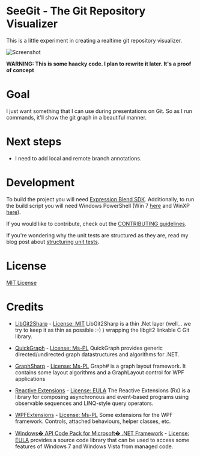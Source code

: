 # SeeGit - The Git Repository Visualizer

This is a little experiment in creating a realtime git repository visualizer.

![Screenshot](https://f.cloud.github.com/assets/19977/552514/42561530-c357-11e2-9f3d-6514f7f3f47b.png)

__WARNING: This is some haacky code. I plan to rewrite it later. It's a proof of
 concept__

# Goal
I just want something that I can use during presentations on Git. So as I run
commands, it'll show the git graph in a beautiful manner.

# Next steps
* I need to add local and remote branch annotations.

# Development
To build the project you will need [Expression Blend SDK](http://www.microsoft.com/en-gb/download/details.aspx?id=10801).
Additionally, to run the build script you will need Windows PowerShell (Win 7 [here](http://www.microsoft.com/en-us/download/details.aspx?id=34595) and WinXP [here](http://www.microsoft.com/en-us/download/details.aspx?id=16818)).

If you would like to contribute, check out the [CONTRIBUTING guidelines](https://github.com/Haacked/SeeGit/blob/master/CONTRIBUTING.md).

If you're wondering why the unit tests are structured as they are, read my blog
post about [structuring unit tests](http://haacked.com/archive/2012/01/01/structuring-unit-tests.aspx).

# License
[MIT License](https://github.com/Haacked/SeeGit/blob/master/LICENSE.txt)

# Credits

* [LibGit2Sharp](https://github.com/libgit2/libgit2sharp) - [License: MIT](https://github.com/libgit2/libgit2sharp/blob/master/LICENSE.md) LibGit2Sharp is a thin .Net layer (well... we try to keep it as thin as possible :-) ) wrapping the libgit2 linkable C Git library.

* [QuickGraph](http://quickgraph.codeplex.com/) - [License: Ms-PL](http://quickgraph.codeplex.com/license) QuickGraph provides generic directed/undirected graph datastructures and algorithms for .NET. 
* [GraphSharp](http://graphsharp.codeplex.com/) - [License: Ms-PL](http://graphsharp.codeplex.com/) Graph# is a graph layout framework. It contains some layout algorithms and a GraphLayout control for WPF applications
* [Reactive Extensions](http://msdn.microsoft.com/en-us/data/gg577609) - [License: EULA](http://msdn.microsoft.com/en-us/devlabs/ff394099.aspx) The Reactive Extensions (Rx) is a library for composing asynchronous and event-based programs using observable sequences and LINQ-style query operators. 
* [WPFExtensions](http://wpfextensions.codeplex.com/) - [License: Ms-PL](http://wpfextensions.codeplex.com/license) Some extensions for the WPF framework. Controls, attached behaviours, helper classes, etc.
* [Windows� API Code Pack for Microsoft� .NET Framework](http://archive.msdn.microsoft.com/WindowsAPICodePack) - [License: EULA](http://archive.msdn.microsoft.com/WindowsAPICodePack/Project/License.aspx) provides a source code library that can be used to access some features of Windows 7 and Windows Vista from managed code.
